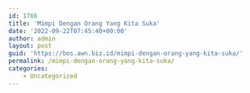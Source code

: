 ```yaml
---
id: 1766
title: 'Mimpi Dengan Orang Yang Kita Suka'
date: '2022-09-22T07:45:40+00:00'
author: admin
layout: post
guid: 'https://bos.awn.biz.id/mimpi-dengan-orang-yang-kita-suka/'
permalink: /mimpi-dengan-orang-yang-kita-suka/
categories:
    - Uncategorized
---
```


